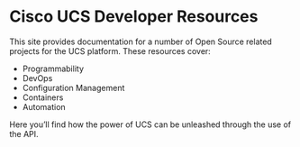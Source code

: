 # Cisco UCS Developer Resources

This site provides documentation for a number of Open Source related projects for the UCS platform.  These resources cover:

* Programmability
* DevOps
* Configuration Management
* Containers 
* Automation

Here you’ll find how the power of UCS can be unleashed through the use of the API. 



